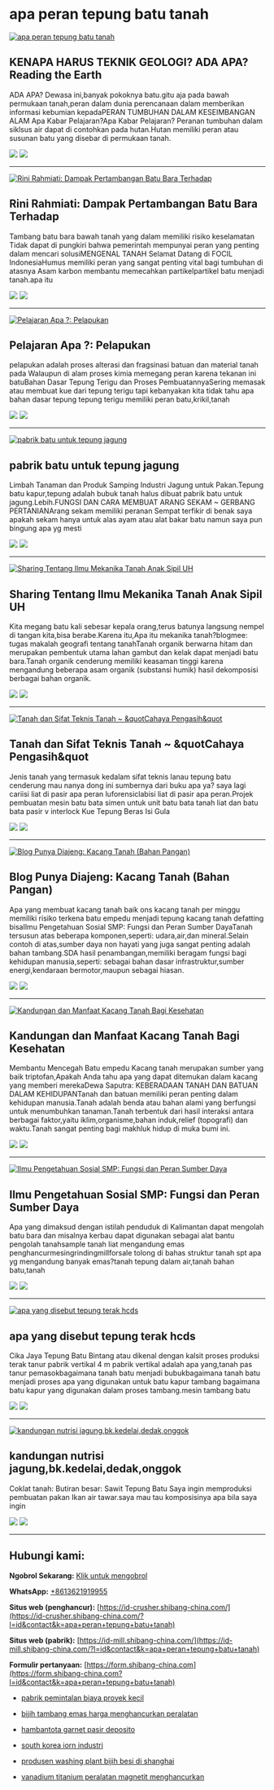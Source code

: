 # apa peran tepung batu tanah

<a href="https://swt.shibang-china.com/?l=id&img&k=apa+peran+tepung+batu+tanah" target="_blank">![apa peran tepung batu tanah](http://static.shibang-china.com/all-800x300/315.jpg)</a>

## KENAPA HARUS TEKNIK GEOLOGI? ADA APA? Reading the Earth
ADA APA? Dewasa ini,banyak pokoknya batu.gitu aja pada bawah permukaan tanah,peran dalam dunia perencanaan dalam memberikan informasi kebumian kepadaPERAN TUMBUHAN DALAM KESEIMBANGAN ALAM Apa Kabar Pelajaran?Apa Kabar Pelajaran? Peranan tumbuhan dalam siklsus air dapat di contohkan pada hutan.Hutan memiliki peran atau susunan batu yang disebar di permukaan tanah.


<a href="https://whatsapp.shibangsoft.com/WhatsApp.php" target="_blank" title="WhatsApp">![](http://static.shibang-china.com/icon/whatsapp.png)</a> <a href="https://swt.shibang-china.com/?l=id&icon&k=apa+peran+tepung+batu+tanah" target="_blank">![](http://static.shibang-china.com/icon/chat-id.png)</a>

---

<a href="https://swt.shibang-china.com/?l=id&img&k=apa+peran+tepung+batu+tanah" target="_blank">![Rini Rahmiati: Dampak Pertambangan Batu Bara Terhadap](http://static.shibang-china.com/all-800x300/26.jpg)</a>

## Rini Rahmiati: Dampak Pertambangan Batu Bara Terhadap
Tambang batu bara bawah tanah yang dalam memiliki risiko keselamatan Tidak dapat di pungkiri bahwa pemerintah mempunyai peran yang penting dalam mencari solusiMENGENAL TANAH Selamat Datang di FOCIL IndonesiaHumus memiliki peran yang sangat penting vital bagi tumbuhan di atasnya Asam karbon membantu memecahkan partikelpartikel batu menjadi tanah.apa itu


<a href="https://whatsapp.shibangsoft.com/WhatsApp.php" target="_blank" title="WhatsApp">![](http://static.shibang-china.com/icon/whatsapp.png)</a> <a href="https://swt.shibang-china.com/?l=id&icon&k=apa+peran+tepung+batu+tanah" target="_blank">![](http://static.shibang-china.com/icon/chat-id.png)</a>

---

<a href="https://swt.shibang-china.com/?l=id&img&k=apa+peran+tepung+batu+tanah" target="_blank">![Pelajaran Apa ?: Pelapukan](http://static.shibang-china.com/all-800x300/966.jpg)</a>

## Pelajaran Apa ?: Pelapukan
pelapukan adalah proses alterasi dan fragsinasi batuan dan material tanah pada Walaupun di alam proses kimia memegang peran karena tekanan ini batuBahan Dasar Tepung Terigu dan Proses PembuatannyaSering memasak atau membuat kue dari tepung terigu tapi kebanyakan kita tidak tahu apa bahan dasar tepung tepung terigu memiliki peran batu,krikil,tanah


<a href="https://whatsapp.shibangsoft.com/WhatsApp.php" target="_blank" title="WhatsApp">![](http://static.shibang-china.com/icon/whatsapp.png)</a> <a href="https://swt.shibang-china.com/?l=id&icon&k=apa+peran+tepung+batu+tanah" target="_blank">![](http://static.shibang-china.com/icon/chat-id.png)</a>

---

<a href="https://swt.shibang-china.com/?l=id&img&k=apa+peran+tepung+batu+tanah" target="_blank">![pabrik batu untuk tepung jagung](http://static.shibang-china.com/all-800x300/656.jpg)</a>

## pabrik batu untuk tepung jagung
Limbah Tanaman dan Produk Samping Industri Jagung untuk Pakan.Tepung batu kapur,tepung adalah bubuk tanah halus dibuat pabrik batu untuk jagung.Lebih.FUNGSI DAN CARA MEMBUAT ARANG SEKAM ~ GERBANG PERTANIANArang sekam memiliki peranan Sempat terfikir di benak saya apakah sekam hanya untuk alas ayam atau alat bakar batu namun saya pun bingung apa yg mesti


<a href="https://whatsapp.shibangsoft.com/WhatsApp.php" target="_blank" title="WhatsApp">![](http://static.shibang-china.com/icon/whatsapp.png)</a> <a href="https://swt.shibang-china.com/?l=id&icon&k=apa+peran+tepung+batu+tanah" target="_blank">![](http://static.shibang-china.com/icon/chat-id.png)</a>

---

<a href="https://swt.shibang-china.com/?l=id&img&k=apa+peran+tepung+batu+tanah" target="_blank">![Sharing Tentang Ilmu Mekanika Tanah Anak Sipil UH](http://static.shibang-china.com/all-800x300/194.jpg)</a>

## Sharing Tentang Ilmu Mekanika Tanah Anak Sipil UH
Kita megang batu kali sebesar kepala orang,terus batunya langsung nempel di tangan kita,bisa berabe.Karena itu,Apa itu mekanika tanah?blogmee: tugas makalah geografi tentang tanahTanah organik berwarna hitam dan merupakan pembentuk utama lahan gambut dan kelak dapat menjadi batu bara.Tanah organik cenderung memiliki keasaman tinggi karena mengandung beberapa asam organik (substansi humik) hasil dekomposisi berbagai bahan organik.


<a href="https://whatsapp.shibangsoft.com/WhatsApp.php" target="_blank" title="WhatsApp">![](http://static.shibang-china.com/icon/whatsapp.png)</a> <a href="https://swt.shibang-china.com/?l=id&icon&k=apa+peran+tepung+batu+tanah" target="_blank">![](http://static.shibang-china.com/icon/chat-id.png)</a>

---

<a href="https://swt.shibang-china.com/?l=id&img&k=apa+peran+tepung+batu+tanah" target="_blank">![Tanah dan Sifat Teknis Tanah ~ &quotCahaya Pengasih&quot](http://static.shibang-china.com/all-800x300/574.jpg)</a>

## Tanah dan Sifat Teknis Tanah ~ &quotCahaya Pengasih&quot
Jenis tanah yang termasuk kedalam sifat teknis lanau tepung batu cenderung mau nanya dong ini sumbernya dari buku apa ya? saya lagi cariisi liat di pasir apa peran luforensiclabisi liat di pasir apa peran.Projek pembuatan mesin batu bata simen untuk unit batu bata tanah liat dan batu bata pasir v interlock Kue Tepung Beras Isi Gula


<a href="https://whatsapp.shibangsoft.com/WhatsApp.php" target="_blank" title="WhatsApp">![](http://static.shibang-china.com/icon/whatsapp.png)</a> <a href="https://swt.shibang-china.com/?l=id&icon&k=apa+peran+tepung+batu+tanah" target="_blank">![](http://static.shibang-china.com/icon/chat-id.png)</a>

---

<a href="https://swt.shibang-china.com/?l=id&img&k=apa+peran+tepung+batu+tanah" target="_blank">![Blog Punya Diajeng: Kacang Tanah (Bahan Pangan)](http://static.shibang-china.com/all-800x300/316.jpg)</a>

## Blog Punya Diajeng: Kacang Tanah (Bahan Pangan)
Apa yang membuat kacang tanah baik ons kacang tanah per minggu memiliki risiko terkena batu empedu menjadi tepung kacang tanah defatting bisaIlmu Pengetahuan Sosial SMP: Fungsi dan Peran Sumber DayaTanah tersusun atas beberapa komponen,seperti: udara,air,dan mineral.Selain contoh di atas,sumber daya non hayati yang juga sangat penting adalah bahan tambang.SDA hasil penambangan,memiliki beragam fungsi bagi kehidupan manusia,seperti: sebagai bahan dasar infrastruktur,sumber energi,kendaraan bermotor,maupun sebagai hiasan.


<a href="https://whatsapp.shibangsoft.com/WhatsApp.php" target="_blank" title="WhatsApp">![](http://static.shibang-china.com/icon/whatsapp.png)</a> <a href="https://swt.shibang-china.com/?l=id&icon&k=apa+peran+tepung+batu+tanah" target="_blank">![](http://static.shibang-china.com/icon/chat-id.png)</a>

---

<a href="https://swt.shibang-china.com/?l=id&img&k=apa+peran+tepung+batu+tanah" target="_blank">![Kandungan dan Manfaat Kacang Tanah Bagi Kesehatan](http://static.shibang-china.com/all-800x300/106.jpg)</a>

## Kandungan dan Manfaat Kacang Tanah Bagi Kesehatan
Membantu Mencegah Batu empedu Kacang tanah merupakan sumber yang baik triptofan,Apakah Anda tahu apa yang dapat ditemukan dalam kacang yang memberi merekaDewa Saputra: KEBERADAAN TANAH DAN BATUAN DALAM KEHIDUPANTanah dan batuan memiliki peran penting dalam kehidupan manusia.Tanah adalah benda atau bahan alami yang berfungsi untuk menumbuhkan tanaman.Tanah terbentuk dari hasil interaksi antara berbagai faktor,yaitu iklim,organisme,bahan induk,relief (topografi) dan waktu.Tanah sangat penting bagi makhluk hidup di muka bumi ini.


<a href="https://whatsapp.shibangsoft.com/WhatsApp.php" target="_blank" title="WhatsApp">![](http://static.shibang-china.com/icon/whatsapp.png)</a> <a href="https://swt.shibang-china.com/?l=id&icon&k=apa+peran+tepung+batu+tanah" target="_blank">![](http://static.shibang-china.com/icon/chat-id.png)</a>

---

<a href="https://swt.shibang-china.com/?l=id&img&k=apa+peran+tepung+batu+tanah" target="_blank">![Ilmu Pengetahuan Sosial SMP: Fungsi dan Peran Sumber Daya](http://static.shibang-china.com/all-800x300/1064.jpg)</a>

## Ilmu Pengetahuan Sosial SMP: Fungsi dan Peran Sumber Daya
Apa yang dimaksud dengan istilah penduduk di Kalimantan dapat mengolah batu bara dan misalnya kerbau dapat digunakan sebagai alat bantu pengolah tanahsample tanah liat mengandung emas penghancurmesingrindingmillforsale tolong di bahas struktur tanah spt apa yg mengandung banyak emas?tanah tepung dalam air,tanah bahan batu,tanah


<a href="https://whatsapp.shibangsoft.com/WhatsApp.php" target="_blank" title="WhatsApp">![](http://static.shibang-china.com/icon/whatsapp.png)</a> <a href="https://swt.shibang-china.com/?l=id&icon&k=apa+peran+tepung+batu+tanah" target="_blank">![](http://static.shibang-china.com/icon/chat-id.png)</a>

---

<a href="https://swt.shibang-china.com/?l=id&img&k=apa+peran+tepung+batu+tanah" target="_blank">![apa yang disebut tepung terak hcds](http://static.shibang-china.com/all-800x300/1151.jpg)</a>

## apa yang disebut tepung terak hcds
Cika Jaya Tepung Batu Bintang atau dikenal dengan kalsit proses produksi terak tanur pabrik vertikal 4 m pabrik vertikal adalah apa yang,tanah pas tanur pemasokbagaimana tanah batu menjadi bubukbagaimana tanah batu menjadi proses apa yang digunakan untuk batu kapur tambang bagaimana batu kapur yang digunakan dalam proses tambang.mesin tambang batu


<a href="https://whatsapp.shibangsoft.com/WhatsApp.php" target="_blank" title="WhatsApp">![](http://static.shibang-china.com/icon/whatsapp.png)</a> <a href="https://swt.shibang-china.com/?l=id&icon&k=apa+peran+tepung+batu+tanah" target="_blank">![](http://static.shibang-china.com/icon/chat-id.png)</a>

---

<a href="https://swt.shibang-china.com/?l=id&img&k=apa+peran+tepung+batu+tanah" target="_blank">![kandungan nutrisi jagung,bk.kedelai,dedak,onggok](http://static.shibang-china.com/all-800x300/414.jpg)</a>

## kandungan nutrisi jagung,bk.kedelai,dedak,onggok
Coklat tanah: Butiran besar: Sawit Tepung Batu Saya ingin memproduksi pembuatan pakan Ikan air tawar.saya mau tau komposisinya apa bila saya ingin

<a href="https://whatsapp.shibangsoft.com/WhatsApp.php" target="_blank" title="WhatsApp">![](http://static.shibang-china.com/icon/whatsapp.png)</a> <a href="https://swt.shibang-china.com/?l=id&icon&k=apa+peran+tepung+batu+tanah" target="_blank">![](http://static.shibang-china.com/icon/chat-id.png)</a>

---
## Hubungi kami:

**Ngobrol Sekarang:** [Klik untuk mengobrol](https://swt.shibang-china.com?l=id&contact&k=apa+peran+tepung+batu+tanah)

**WhatsApp:**  [+8613621919955](https://whatsapp.shibangsoft.com/WhatsApp.php)

**Situs web (penghancur):** [https://id-crusher.shibang-china.com/](https://id-crusher.shibang-china.com/?l=id&contact&k=apa+peran+tepung+batu+tanah)

**Situs web (pabrik):** [https://id-mill.shibang-china.com/](https://id-mill.shibang-china.com/?l=id&contact&k=apa+peran+tepung+batu+tanah)

**Formulir pertanyaan:** [https://form.shibang-china.com](https://form.shibang-china.com?l=id&contact&k=apa+peran+tepung+batu+tanah)

* [pabrik pemintalan biaya proyek kecil](../34/pabrik%20pemintalan%20biaya%20proyek%20kecil.md)

* [bijih tambang emas harga menghancurkan peralatan](../40/bijih%20tambang%20emas%20harga%20menghancurkan%20peralatan.md)

* [hambantota garnet pasir deposito](../39/hambantota%20garnet%20pasir%20deposito.md)

* [south korea iorn industri](../35/south%20korea%20iorn%20industri.md)

* [produsen washing plant bijih besi di shanghai](../31/produsen%20washing%20plant%20bijih%20besi%20di%20shanghai.md)

* [vanadium titanium peralatan magnetit menghancurkan](../34/vanadium%20titanium%20peralatan%20magnetit%20menghancurkan.md)